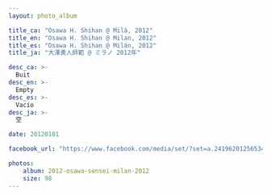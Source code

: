 ```yaml
---
layout: photo_album

title_ca: "Osawa H. Shihan @ Milà, 2012"
title_en: "Osawa H. Shihan @ Milan, 2012"
title_es: "Osawa H. Shihan @ Milán, 2012"
title_ja: "大澤勇人師範 @ ミラノ 2012年"

desc_ca: >-
  Buit
desc_en: >-
  Empty
desc_es: >-
  Vacío
desc_ja: >-
  空

date: 20120101

facebook_url: "https://www.facebook.com/media/set/?set=a.241962012565343"

photos:
    album: 2012-osawa-sensei-milan-2012
    size: 98
---
```

